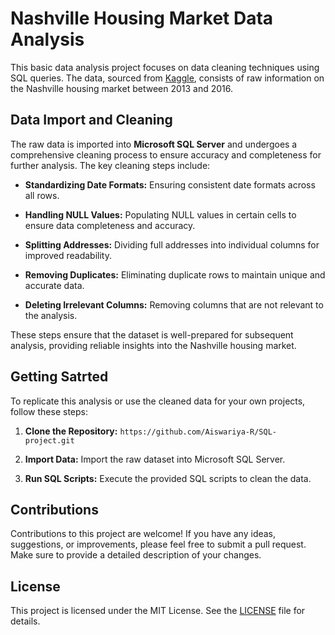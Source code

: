 # Nashville Housing Market Data Analysis

This basic data analysis project focuses on data cleaning techniques using SQL queries. The data, sourced from [Kaggle](https://www.kaggle.com/datasets/tmthyjames/nashville-housing-data), consists of raw information on the Nashville housing market between 2013 and 2016.

## Data Import and Cleaning

The raw data is imported into **Microsoft SQL Server** and undergoes a comprehensive cleaning process to ensure accuracy and completeness for further analysis. The key cleaning steps include:

* **Standardizing Date Formats:** Ensuring consistent date formats across all rows.
  
* **Handling NULL Values:** Populating NULL values in certain cells to ensure data completeness and accuracy.
  
* **Splitting Addresses:** Dividing full addresses into individual columns for improved readability.
  
* **Removing Duplicates:** Eliminating duplicate rows to maintain unique and accurate data.

* **Deleting Irrelevant Columns:** Removing columns that are not relevant to the analysis.
  
These steps ensure that the dataset is well-prepared for subsequent analysis, providing reliable insights into the Nashville housing market.

## Getting Satrted

To replicate this analysis or use the cleaned data for your own projects, follow these steps:

1. **Clone the Repository:** ```https://github.com/Aiswariya-R/SQL-project.git```
   
2. **Import Data:** Import the raw dataset into Microsoft SQL Server.
   
3. **Run SQL Scripts:** Execute the provided SQL scripts to clean the data.

## Contributions

Contributions to this project are welcome! If you have any ideas, suggestions, or improvements, please feel free to submit a pull request. Make sure to provide a detailed description of your changes.

## License
This project is licensed under the MIT License. See the [LICENSE](https://github.com/Aiswariya-R/Netflix/blob/main/LICENSE) file for details.
